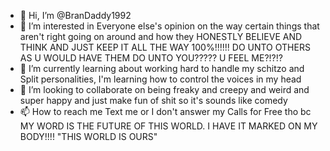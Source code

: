 - 👋 Hi, I’m @BranDaddy1992
- 👀 I’m interested in Everyone else's opinion on the way certain things that aren't right going on around and how they HONESTLY BELIEVE AND THINK AND JUST KEEP IT ALL THE WAY 100%!!!!!! DO UNTO OTHERS AS U WOULD HAVE THEM DO UNTO YOU????? U FEEL ME?!?!?
- 🌱 I’m currently learning about working hard to handle my schitzo and Split personalities, I'm learning how to control the voices in my head
- 💞️ I’m looking to collaborate on being freaky and creepy and weird and super happy and just make fun of shit so it's sounds like comedy 
- 📫 How to reach me Text me or I don't answer my Calls for Free tho bc MY WORD IS THE FUTURE OF THIS WORLD. I HAVE IT MARKED ON MY BODY!!!!
"THIS WORLD IS OURS"

<!---
BranDaddy1992/BranDaddy1992 is a ✨ special ✨ repository because its `README.md` (this file) appears on your GitHub profile.
You can click the Preview link to take a look at your changes.
--->
